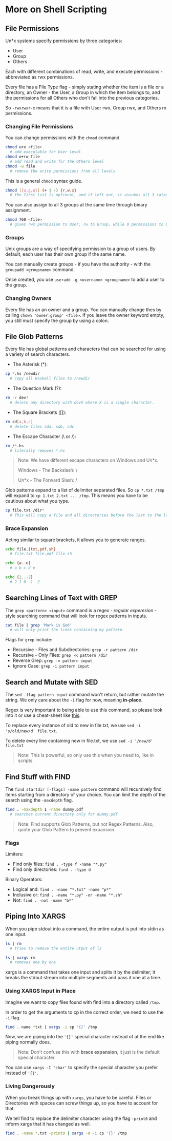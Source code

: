 # More on Shell Scripting

## File Permissions

Un\*x systems specify permissions by three categories:

- User
- Group
- Others

Each with different combinations of read, write, and execute permissions - abbreviated as rwx permissions.

Every file has a File Type flag - simply stating whether the item is a file or a directory, an Owner - the User, a Group in which the item belongs to, and the permissions for all Others who don't fall into the previous categories.

So `-rwxrwxr-x` means that it is a file with User rwx, Group rwx, and Others rx permissions.

### Changing File Permissions

You can change permissions with the `chmod` command.

```bash
chmod u+x <file>
  # add executable for User level
chmod o+rw file
  # add read and write for the Others level
chmod -w file
  # remove the write permissions from all levels
```

This is a general `chmod` syntax guide.

```bash
chmod [{u,g,o}] (+ | -) {r,w,x}
  # the first list is optional, and if left out, it assumes all 3 categories.
```

You can also assign to all 3 groups at the same time through binary assignment.

```bash
chmod 760 <file>
  # gives rwx permission to User, rw to Group, while 0 permissions to Others
```

### Groups

Unix groups are a way of specifying permission to a group of users. By default, each user has their own group if the same name.

You can manually create groups - if you have the authority - with the `groupadd <groupname>` command.

Once created, you use `useradd -g <username> <groupname>` to add a user to the group.

### Changing Owners

Every file has an an owner and a group. You can manually change thes by calling `chown 'owner:group' <file>`. If you leave the owner keyword empty, you still must specify the group by using a colon.

## File Glob Patterns

Every file has global patterns and characters that can be searched for using a variety of search characters.

- The Asterisk (\*):

```bash
cp *.hs /newdir
  # copy all Haskell files to /newdir
```

- The Question Mark (?):

```bash
rm -r dev?
  # delete any directory with devX where X is a single character.
```

- The Square Brackets ([]):

```bash
rm sd[a,b,c]
  # delete files sda, sdb, sdc
```

- The Escape Character (\\ or /):

```bash
rm /*.hs
  # literally removes *.hs
```

> Note: We have different escape characters on Windows and Un\*x.
>
> Windows - The Backslash: \\
>
> Un\*x - The Forward Slash: /

Glob patterns expand to a list of delimiter separated files. So `cp *.txt /tmp` will expand to `cp 1.txt 2.txt ... /tmp`. This means you have to be cautious about what you type.

```bash
cp file.txt /dir*
  # This will copy a file and all directories before the last to the last directory
```

### Brace Expansion

Acting similar to square brackets, it allows you to generate ranges.

```bash
echo file.{txt,pdf,sh}
  # file.txt file.pdf file.sh

echo {a..e}
  # a b c d e

echo {2..-2}
  # 2 1 0 -1 -2
```

## Searching Lines of Text with GREP

The `grep <pattern> <input>` command is a regex - _regular experesion_ - style searching command that will look for regex patterns in inputs.

```bash
cat file | grep 'Mark is God'
  # will only print the lines containing my pattern.
```

Flags for `grep` include:

- Recursive - Files and Subdirectories: `grep -r pattern /dir`
- Recursive - Only Files: `grep -R pattern /dir`
- Reverse Grep: `grep -v pattern input`
- Ignore Case: `grep -i pattern input`

## Search and Mutate with SED

The `sed -flag pattern input` command won't return, but rather mutate the string. We only care about the `-i` flag for now, meaning **in-place**.

Regex is very important to being able to use this command, so please look into it or use a cheat-sheet like [this](https://medium.com/factory-mind/regex-tutorial-a-simple-cheatsheet-by-examples-649dc1c3f285).

To replace every instance of old to new in file.txt, we use `sed -i 's/old/new/d' file.txt`.

To delete every line containing new in file.txt, we use `sed -i '/new/d' file.txt`

> Note: This is powerful, so only use this when you need to, like in scripts.

## Find Stuff with FIND

The `find startdir [-flags] -name pattern` command will recursively find items starting from a directory of your choice. You can limit the depth of the search using the `-maxdepth` flag.

```bash
find . -maxdepth 1 -name dummy.pdf
  # searches current directory only for dummy.pdf
```

> Note: Find supports Glob Patterns, but not Regex Patterns. Also, quote your Glob Pattern to prevent expansion.

### Flags

Limiters:

- Find only files: `find . -type f -name "*.py"`
- Find only directories: `find . -type d`

Binary Operators:

- Logical and: `find . -name "*.txt" -name "p*"`
- Inclusive or: `find . -name "*.py" -or -name "*.sh"`
- Not: `find . -not -name "b*"`

## Piping Into XARGS

When you pipe stdout into a command, the entire output is put into stdin as one input.

```bash
ls | rm
  # tries to remove the entire utput of ls

ls | xargs rm
  # removes one by one
```

xargs is a command that takes one input and splits it by the delimiter; it breaks the stdout stream into multiple segments and pass it one at a time.

### Using XARGS Input in Place

Imagine we want to copy files found with find into a directory called `/tmp`.

In order to get the arguments to cp in the correct order, we need to use the `-i` flag.

```bash
find . name *txt | xargs -i cp '{}' /tmp
```

Now, we are piping into the `'{}'` special character instead of at the end like piping normally does.

> Note: Don't confuse this with **brace expansion**, it just is the default special character.

You can use `xargs -I 'char'` to specify the special character you prefer instead of `'{}'`.

### Living Dangerously

When you break things up with `xargs`, you have to be careful. Files or Directories with spaces can screw things up, so you have to account for that.

We tell find to replace the delimiter character using the flag `-print0` and inform xargs that it has changed as well.

```bash
find . -name *.txt -print0 | xargs -0 -i cp '{}' /tmp
```

